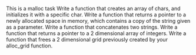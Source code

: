  This is a malloc task 
 Write a function that creates an array of chars, and initializes it with a specific char. 
 Write a function that returns a pointer to a newly allocated space in memory, which contains a copy of the string given as a parameter. 
 Write a function that concatenates two strings. 
 Write a function that returns a pointer to a 2 dimensional array of integers. 
 Write a function that frees a 2 dimensional grid previously created by your alloc_grid function. 
